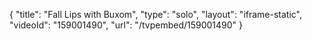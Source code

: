 {
    "title": "Fall Lips with Buxom",
    "type": "solo",
    "layout": "iframe-static",
    "videoId": "159001490",
    "url": "\/tvpembed\/159001490"
}